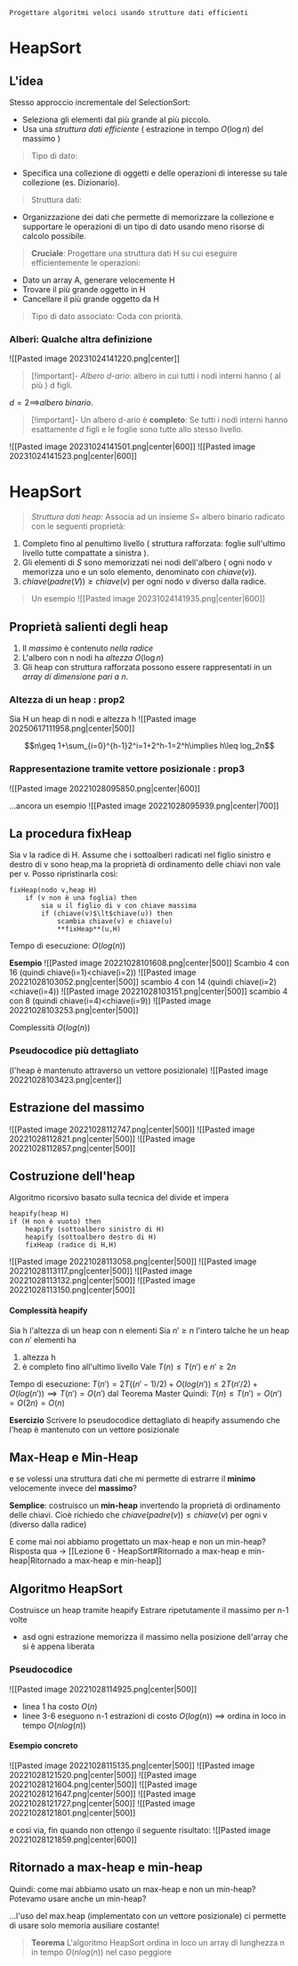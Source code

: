 	Progettare algoritmi veloci usando strutture dati efficienti
# HeapSort
## L'idea
Stesso approccio incrementale del SelectionSort:
- Seleziona gli elementi dal più grande al più piccolo.
- Usa una *struttura dati efficiente* ( estrazione in tempo $O(\log n)$ del massimo )
>Tipo di dato:
- Specifica una collezione di oggetti e delle operazioni di interesse su tale collezione (es. Dizionario).
> Struttura dati:
- Organizzazione dei dati che permette di memorizzare la collezione e supportare le operazioni di un tipo di dato usando meno risorse di calcolo possibile.
> **Cruciale**: Progettare una struttura dati H su cui eseguire efficientemente le operazioni:
- Dato un array A, generare velocemente H
- Trovare il più grande oggetto in H
- Cancellare il più grande oggetto da H
> Tipo di dato associato: Coda con priorità.
### Alberi: Qualche altra definizione
![[Pasted image 20231024141220.png|center]]

>[!important]- *Albero d-ario*: albero in cui tutti i nodi interni hanno ( al più ) d figli.

$d=2\implies$*albero binario*.

>[!important]- Un albero d-ario è **completo**: Se tutti i nodi interni hanno esattamente $d$ figli e le foglie sono tutte allo stesso livello.
>

![[Pasted image 20231024141501.png|center|600]]
![[Pasted image 20231024141523.png|center|600]]
# HeapSort
>*Struttura dati heap*: Associa ad un insieme $S=$ albero binario radicato con le seguenti proprietà:
1) Completo fino al penultimo livello ( struttura rafforzata: foglie sull'ultimo livello tutte compattate a sinistra ).
2) Gli elementi di $S$ sono memorizzati nei nodi dell'albero ( ogni nodo $v$ memorizza uno e un solo elemento, denominato con $chiave(v)$).
3) $chiave(padre(V))\ge chiave(v)$ per ogni nodo $v$ diverso dalla radice.
> Un esempio
![[Pasted image 20231024141935.png|center|600]]
## Proprietà salienti degli heap
1. Il *massimo* è contenuto *nella radice*
2. L'albero con n nodi ha *altezza* $O(\log n)$
3. Gli heap con struttura rafforzata possono essere rappresentati in un *array di dimensione pari a n*.
### Altezza di un heap : prop2
Sia H un heap di n nodi e altezza h
![[Pasted image 20250617111958.png|center|500]]

$$n\geq 1+\sum_{i=0}^{h-1}2^i=1+2^h-1=2^h\implies h\leq log_2n$$
### Rappresentazione tramite vettore posizionale : prop3

![[Pasted image 20221028095850.png|center|600]]

...ancora un esempio
![[Pasted image 20221028095939.png|center|700]]

## La procedura fixHeap

Sia v la radice di H. Assume che i sottoalberi radicati nel figlio sinistro e destro di v sono heap,ma la proprietà di ordinamento delle chiavi non vale per v. Posso ripristinarla così:

```Pseudo-codice
fixHeap(nodo v,heap H)
	if (v non è una foglia) then
		sia u il figlio di v con chiave massima
		if (chiave(v)$\lt$chiave(u)) then
			scambia chiave(v) e chiave(u)
			**fixHeap**(u,H)
```

Tempo di esecuzione: $O(log(n))$

**Esempio**
![[Pasted image 20221028101608.png|center|500]]
Scambio 4 con 16 (quindi chiave(i=1)<chiave(i=2))
![[Pasted image 20221028103052.png|center|500]]
scambio 4 con 14 (quindi chiave(i=2)<chiave(i=4))
![[Pasted image 20221028103151.png|center|500]]
scambio 4 con 8 (quindi chiave(i=4)<chiave(i=9))
![[Pasted image 20221028103253.png|center|500]]

Complessità $O(log(n))$
### Pseudocodice più dettagliato
(l'heap è mantenuto attraverso un vettore posizionale)
![[Pasted image 20221028103423.png|center]]

## Estrazione del massimo

![[Pasted image 20221028112747.png|center|500]]
![[Pasted image 20221028112821.png|center|500]]
![[Pasted image 20221028112857.png|center|500]]

## Costruzione dell'heap

Algoritmo ricorsivo basato sulla tecnica del divide et impera

```PseudoCodice
heapify(heap H)
if (H non è vuoto) then
	heapify (sottoalbero sinistro di H)
	heapify (sottoalbero destro di H)
	fixHeap (radice di H,H)
```
![[Pasted image 20221028113058.png|center|500]]
![[Pasted image 20221028113117.png|center|500]]
![[Pasted image 20221028113132.png|center|500]]
![[Pasted image 20221028113150.png|center|500]]

#### Complessità heapify

Sia h l'altezza di un heap con n elementi
Sia $n'\geq n$ l'intero talche he un heap con $n'$ elementi ha
1. altezza h
2. è completo fino all'ultimo livello
Vale $T(n)\leq T(n')$ e $n'\geq 2n$

Tempo di esecuzione: $T(n')=2T((n'-1)/2)+O(log(n'))\leq 2T(n'/2)+O(log(n'))\implies T(n')=O(n')$ dal Teorema Master
Quindi: $T(n)\leq T(n')=O(n')=O(2n)=O(n)$

**Esercizio**
Scrivere lo pseudocodice dettagliato di heapify assumendo che l'heap è mantenuto con un vettore posizionale

## Max-Heap e Min-Heap

e se volessi una struttura dati che mi permette di estrarre il **minimo** velocemente invece del **massimo**?

**Semplice**: costruisco un **min-heap** invertendo la proprietà di ordinamento delle chiavi. Cioè richiedo che $chiave(padre(v))\leq chiave(v)$ per ogni v (diverso dalla radice)

E come mai noi abbiamo progettato un max-heap e non un min-heap?
Risposta qua $\to$ [[Lezione 6 - HeapSort#Ritornado a max-heap e min-heap|Ritornado a max-heap e min-heap]]

## Algoritmo HeapSort

Costruisce un heap tramite heapify
Estrare ripetutamente il massimo per n-1 volte
- asd ogni estrazione memorizza il massimo nella posizione dell'array che si è appena liberata

### Pseudocodice
![[Pasted image 20221028114925.png|center|500]]

- linea 1 ha costo $O(n)$
- linee 3-6 eseguono n-1 estrazioni di costo $O(log(n))$
$\implies$ ordina in loco in tempo $O(nlog(n))$

#### Esempio concreto

![[Pasted image 20221028115135.png|center|500]]
![[Pasted image 20221028121520.png|center|500]]
![[Pasted image 20221028121604.png|center|500]]
![[Pasted image 20221028121647.png|center|500]]
![[Pasted image 20221028121727.png|center|500]]
![[Pasted image 20221028121801.png|center|500]]

e così via, fin quando non ottengo il seguente risultato:
![[Pasted image 20221028121859.png|center|600]]

## Ritornado a max-heap e min-heap

Quindi: come mai abbiamo usato un max-heap e non un min-heap? Potevamo usare anche un min-heap?

...l'uso del max.heap (implementato con un vettore posizionale) ci permette di usare solo memoria ausiliare costante!

>**Teorema**
>L'algoritmo HeapSort ordina in loco un array di lunghezza n in tempo $O(n log(n))$ nel caso peggiore

